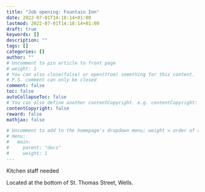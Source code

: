 ```yaml
---
title: "Job opening: Fountain Inn"
date: 2022-07-01T14:18:14+01:00
lastmod: 2022-07-01T14:18:14+01:00
draft: true
keywords: []
description: ""
tags: []
categories: []
author: ""
# Uncomment to pin article to front page
# weight: 1
# You can also close(false) or open(true) something for this content.
# P.S. comment can only be closed
comment: false
toc: false
autoCollapseToc: false
# You can also define another contentCopyright. e.g. contentCopyright: "This is another copyright."
contentCopyright: false
reward: false
mathjax: false

# Uncomment to add to the homepage's dropdown menu; weight = order of article
# menu:
#   main:
#     parent: "docs"
#     weight: 1
---
```


Kitchen staff needed

<!--more-->

Located at the bottom of St. Thomas Street, Wells.
